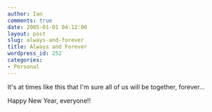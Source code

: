 ```yaml
---
author: Ian
comments: true
date: 2005-01-01 04:12:00
layout: post
slug: always-and-forever
title: Always and Forever
wordpress_id: 252
categories:
- Personal
---
```


It's at times like this that I'm sure all of us will be together, forever...  

Happy New Year, everyone!!
